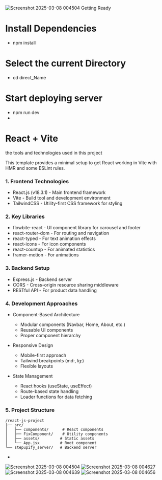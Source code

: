 ![Screenshot 2025-03-08 004504](https://github.com/user-attachments/assets/5a5a830d-130f-494e-8d9c-018c0d5fe530)
Getting Ready 
# Install Dependencies
 - npm install
# Select the current Directory
 - cd direct_Name
# Start deploying server
 - npm run dev
 - 
# React + Vite
the tools and technologies used in this project 

This template provides a minimal setup to get React working in Vite with HMR and some ESLint rules.
### 1. Frontend Technologies
- React.js (v18.3.1) - Main frontend framework
- Vite - Build tool and development environment
- TailwindCSS - Utility-first CSS framework for styling
### 2. Key Libraries
- flowbite-react - UI component library for carousel and footer
- react-router-dom - For routing and navigation
- react-typed - For text animation effects
- react-icons - For icon components
- react-countup - For animated statistics
- framer-motion - For animations
### 3. Backend Setup
- Express.js - Backend server
- CORS - Cross-origin resource sharing middleware
- RESTful API - For product data handling
### 4. Development Approaches
- Component-Based Architecture
  
  - Modular components (Navbar, Home, About, etc.)
  - Reusable UI components
  - Proper component hierarchy
- Responsive Design
  
  - Mobile-first approach
  - Tailwind breakpoints (md:, lg:)
  - Flexible layouts
- State Management
  
  - React hooks (useState, useEffect)
  - Route-based state handling
  - Loader functions for data fetching
### 5. Project Structure
```plaintext
/react-js-project
├── src/
│   ├── components/      # React components
│   ├── FixComponent/    # Utility components
│   ├── assets/         # Static assets
│   └── App.jsx         # Root component
└── stepupify_server/   # Backend server
 ```

- 
![Screenshot 2025-03-08 004504](https://github.com/user-attachments/assets/bbfa925b-423c-4f52-8f92-6d9093de905b)
![Screenshot 2025-03-08 004627](https://github.com/user-attachments/assets/464d1e13-5ca8-4a69-8dbc-32ca2c3b4929)
![Screenshot 2025-03-08 004639](https://github.com/user-attachments/assets/5dcc6553-593c-45d5-9be0-5ee54a873336)
![Screenshot 2025-03-08 004656](https://github.com/user-attachments/assets/835aa57c-d27a-4d81-a679-934d0d536aab)
